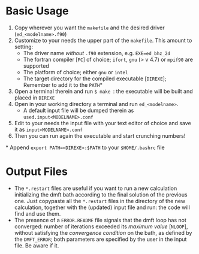 # Basic Usage
1. Copy wherever you want the ```makefile``` and the desired driver (```ed_<modelname>.f90```)
2. Customize to your needs the upper part of the ```makefile```. This amount to setting:
    - The driver name *without* ```.f90``` extension, e.g. ```EXE=ed_bhz_2d```    
    - The fortran compiler [```FC```] of choice; ```ifort```, ```gnu``` (> v 4.7) or ```mpif90``` are supported   
    - The platform of choice; either ```gnu``` or ```intel```   
    - The target directory for the compiled executable [```DIREXE```]; Remember to add it to the ```PATH```*    
3. Open a terminal therein and run ```$ make ```: the executable will be built and placed in ```DIREXE```
4. Open in your working directory a terminal and run ```ed_<modelname>```. 
    - A default input file will be dumped therein as ```used.input<MODELNAME>.conf```
5. Edit to your needs the input file with your text editor of choice and save it as ```input<MODELNAME>.conf```
6. Then you can run again the executable and start crunching numbers!

\* Append ```export PATH=<DIREXE>:$PATH``` to your ```$HOME/.bashrc``` file

# Output Files
- The ```*.restart``` files are useful if you want to run a new calculation initializing the dmft bath according to the final solution of the previous one. Just copypaste all the ```*.restart``` files in the directory of the new calculation, together with the (updated) input file and run: the code will find and use them. 
- The presence of a ```ERROR.README``` file signals that the dmft loop has not converged: number of iterations exceeded its *maximum value* [```NLOOP```], without satisfying the *convergence condition* on the bath, as defined by the ```DMFT_ERROR```; both parameters are specified by the user in the input file. Be aware if it.
